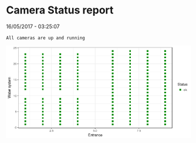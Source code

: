 Camera Status report
================
16/05/2017 - 03:25:07

    All cameras are up and running

![](camreport_files/figure-markdown_github/unnamed-chunk-2-1.png)
